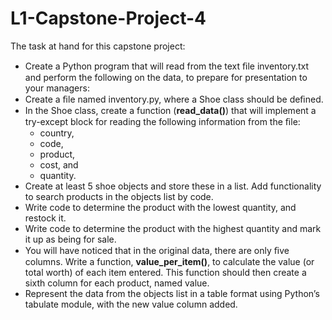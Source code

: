 # L1-Capstone-Project-4
The task at hand for this capstone project:
- Create a Python program that will read from the text ﬁle inventory.txt and
perform the following on the data, to prepare for presentation to your
managers:
- Create a ﬁle named inventory.py, where a Shoe class should be deﬁned.
- In the Shoe class, create a function (**read_data()**) that will
implement a try-except block for reading the following information
from the ﬁle:
  - country,
  - code,
  - product,
  - cost, and
  - quantity.
- Create at least 5 shoe objects and store these in a list. Add
functionality to search products in the objects list by code.
- Write code to determine the product with the lowest quantity, and
restock it.
- Write code to determine the product with the highest quantity and
mark it up as being for sale.
- You will have noticed that in the original data, there are only ﬁve
columns. Write a function, **value_per_item()**, to calculate the value
(or total worth) of each item entered. This function should then
create a sixth column for each product, named value.
- Represent the data from the objects list in a table format using
Python’s tabulate module, with the new value column added.
